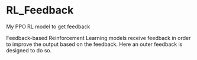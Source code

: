 # RL_Feedback
My PPO RL model to get feedback

Feedback-based Reinforcement Learning models receive feedback in order to improve the output based on the feedback. Here an outer feedback is designed to do so.
